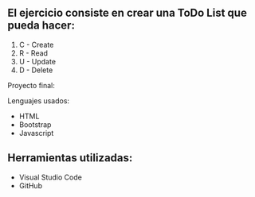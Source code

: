 ## El ejercicio consiste en crear una ToDo List que pueda hacer:
1. C - Create 
2. R - Read 
3. U - Update 
4. D - Delete

Proyecto final:



Lenguajes usados:
- HTML
- Bootstrap
- Javascript

## Herramientas utilizadas:
- Visual Studio Code
- GitHub